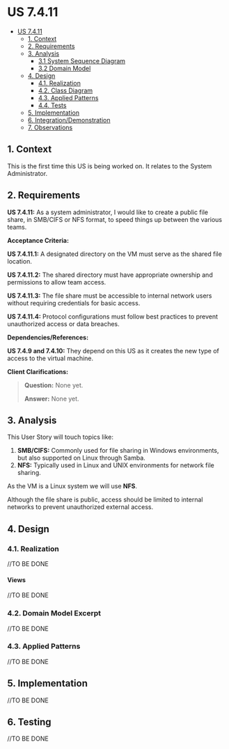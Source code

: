 # US 7.4.11

<!-- TOC -->
- [US 7.4.11](#us-7.4.11)
  - [1. Context](#1-context)
  - [2. Requirements](#2-requirements)
  - [3. Analysis](#3-analysis)
    - [3.1 System Sequence Diagram](#31-system-sequence-diagram)
    - [3.2 Domain Model](#32-domain-model)
  - [4. Design](#4-design)
    - [4.1. Realization](#41-realization)
    - [4.2. Class Diagram](#42-class-diagram)
    - [4.3. Applied Patterns](#43-applied-patterns)
    - [4.4. Tests](#44-tests)
  - [5. Implementation](#5-implementation)
  - [6. Integration/Demonstration](#6-integrationdemonstration)
  - [7. Observations](#7-observations)
<!-- TOC -->


## 1. Context

This is the first time this US is being worked on.
It relates to the System Administrator.

## 2. Requirements

**US 7.4.11:** As a system administrator, I would like to create a public file share, in SMB/CIFS or NFS format, to speed things up between the various teams.

**Acceptance Criteria:**

**US 7.4.11.1:** A designated directory on the VM must serve as the shared file location.

**US 7.4.11.2:** The shared directory must have appropriate ownership and permissions to allow team access.

**US 7.4.11.3:** The file share must be accessible to internal network users without requiring credentials for basic access.

**US 7.4.11.4:** Protocol configurations must follow best practices to prevent unauthorized access or data breaches.

**Dependencies/References:**

**US 7.4.9 and 7.4.10:** They depend on this US as it creates the new type of access to the virtual machine.

**Client Clarifications:**

>**Question:** None yet.
>
>**Answer:** None yet.

## 3. Analysis

This User Story will touch topics like:

1. **SMB/CIFS:** Commonly used for file sharing in Windows environments, but also supported on Linux through Samba.
2. **NFS:** Typically used in Linux and UNIX environments for network file sharing.

As the VM is a Linux system we will use **NFS**.

Although the file share is public, access should be limited to internal networks to prevent unauthorized external access.

## 4. Design

### 4.1. Realization

//TO BE DONE

#### Views

//TO BE DONE

### 4.2. Domain Model Excerpt

//TO BE DONE

### 4.3. Applied Patterns

//TO BE DONE

## 5. Implementation

//TO BE DONE

## 6. Testing

//TO BE DONE